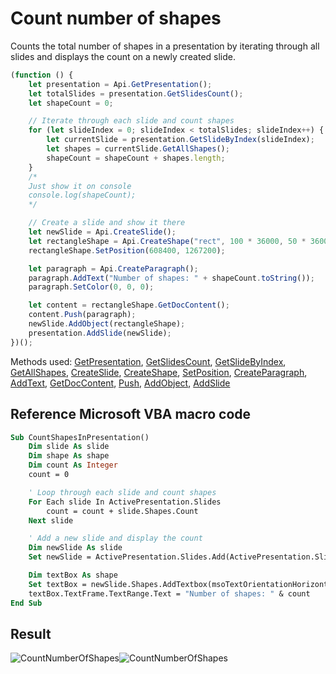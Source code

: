 # Count number of shapes

Counts the total number of shapes in a presentation by iterating through all slides and displays the count on a newly created slide.

<!-- This code snippet is shown in the screenshot. -->

<!-- eslint-skip -->

```ts
(function () {
    let presentation = Api.GetPresentation();
    let totalSlides = presentation.GetSlidesCount();
    let shapeCount = 0;

    // Iterate through each slide and count shapes
    for (let slideIndex = 0; slideIndex < totalSlides; slideIndex++) {
        let currentSlide = presentation.GetSlideByIndex(slideIndex);
        let shapes = currentSlide.GetAllShapes();
        shapeCount = shapeCount + shapes.length;
    }
    /* 
    Just show it on console
    console.log(shapeCount);
    */

    // Create a slide and show it there
    let newSlide = Api.CreateSlide();
    let rectangleShape = Api.CreateShape("rect", 100 * 36000, 50 * 36000);
    rectangleShape.SetPosition(608400, 1267200);

    let paragraph = Api.CreateParagraph();
    paragraph.AddText("Number of shapes: " + shapeCount.toString());
    paragraph.SetColor(0, 0, 0);

    let content = rectangleShape.GetDocContent();
    content.Push(paragraph);
    newSlide.AddObject(rectangleShape);
    presentation.AddSlide(newSlide);
})();
```

Methods used: [GetPresentation](../../../docs/office-api/usage-api/presentation-api/Api/Methods/GetPresentation.md), [GetSlidesCount](../../../docs/office-api/usage-api/presentation-api/ApiPresentation/Methods/GetSlidesCount.md), [GetSlideByIndex](../../../docs/office-api/usage-api/presentation-api/ApiPresentation/Methods/GetSlideByIndex.md), [GetAllShapes](../../../docs/office-api/usage-api/presentation-api/ApiSlide/Methods/GetAllShapes.md), [CreateSlide](../../../docs/office-api/usage-api/presentation-api/Api/Methods/CreateSlide.md), [CreateShape](../../../docs/office-api/usage-api/presentation-api/Api/Methods/CreateShape.md), [SetPosition](../../../docs/office-api/usage-api/presentation-api/ApiDrawing/Methods/SetPosition.md), [CreateParagraph](../../../docs/office-api/usage-api/presentation-api/Api/Methods/CreateParagraph.md), [AddText](../../../docs/office-api/usage-api/presentation-api/ApiParagraph/Methods/AddText.md), [GetDocContent](../../../docs/office-api/usage-api/presentation-api/ApiShape/Methods/GetDocContent.md), [Push](../../../docs/office-api/usage-api/presentation-api/ApiDocumentContent/Methods/Push.md), [AddObject](../../../docs/office-api/usage-api/presentation-api/ApiSlide/Methods/AddObject.md), [AddSlide](../../../docs/office-api/usage-api/presentation-api/ApiPresentation/Methods/AddSlide.md)

## Reference Microsoft VBA macro code

<!-- code generated with AI -->

```vb
Sub CountShapesInPresentation()
    Dim slide As slide
    Dim shape As shape
    Dim count As Integer
    count = 0

    ' Loop through each slide and count shapes
    For Each slide In ActivePresentation.Slides
        count = count + slide.Shapes.Count
    Next slide

    ' Add a new slide and display the count
    Dim newSlide As slide
    Set newSlide = ActivePresentation.Slides.Add(ActivePresentation.Slides.Count + 1, ppLayoutText)

    Dim textBox As shape
    Set textBox = newSlide.Shapes.AddTextbox(msoTextOrientationHorizontal, 100, 100, 400, 50)
    textBox.TextFrame.TextRange.Text = "Number of shapes: " & count
End Sub
```

## Result

![CountNumberOfShapes](/assets/images/plugins/count-number-of-shapes.png#gh-light-mode-only)![CountNumberOfShapes](/assets/images/plugins/count-number-of-shapes.dark.png#gh-dark-mode-only)